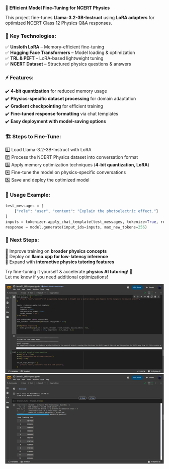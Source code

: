 🚀 **Efficient Model Fine-Tuning for NCERT Physics**  

This project fine-tunes **Llama-3.2-3B-Instruct** using **LoRA adapters** for optimized NCERT Class 12 Physics Q&A responses.  

### 🔧 **Key Technologies:**  
✅ **Unsloth LoRA** – Memory-efficient fine-tuning  
✅ **Hugging Face Transformers** – Model loading & optimization  
✅ **TRL & PEFT** – LoRA-based lightweight tuning  
✅ **NCERT Dataset** – Structured physics questions & answers  

### ⚡ **Features:**  
✔️ **4-bit quantization** for reduced memory usage  
✔️ **Physics-specific dataset processing** for domain adaptation  
✔️ **Gradient checkpointing** for efficient training  
✔️ **Fine-tuned response formatting** via chat templates  
✔️ **Easy deployment with model-saving options**  

### 🏗 **Steps to Fine-Tune:**  
1️⃣ Load Llama-3.2-3B-Instruct with LoRA  
2️⃣ Process the NCERT Physics dataset into conversation format  
3️⃣ Apply memory optimization techniques (**4-bit quantization, LoRA**)  
4️⃣ Fine-tune the model on physics-specific conversations  
5️⃣ Save and deploy the optimized model  

### 🎯 **Usage Example:**  
```python
test_messages = [
    {"role": "user", "content": "Explain the photoelectric effect."}
]
inputs = tokenizer.apply_chat_template(test_messages, tokenize=True, return_tensors="pt").to("cuda")
response = model.generate(input_ids=inputs, max_new_tokens=256)
```

### 🔗 **Next Steps:**  
🔹 Improve training on **broader physics concepts**  
🔹 Deploy on **llama.cpp for low-latency inference**  
🔹 Expand with **interactive physics tutoring features**  

Try fine-tuning it yourself & accelerate **physics AI tutoring**! 🚀  
Let me know if you need additional optimizations!

![image](https://github.com/manojramamoorthi/Finetuning-Model/blob/main/Screenshot%202025-06-10%20152743.png)
![image](https://github.com/manojramamoorthi/Finetuning-Model/blob/main/Screenshot%202025-06-10%20152840.png)

